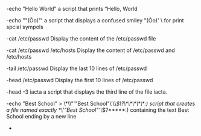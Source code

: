 -echo "Hello World"  a script that prints “Hello, World

-echo "\"(Ôo)'" a script that displays a confused smiley "(Ôo)' \ for  print spcial sympols

-cat /etc/passwd Display the content of the /etc/passwd file

-cat /etc/passwd /etc/hosts Display the content of /etc/passwd and /etc/hosts

-tail /etc/passwd Display the last 10 lines of /etc/passwd

-head /etc/passwd Display the first 10 lines of /etc/passwd

-head -3 iacta  a script that displays the third line of the file iacta.

-echo "Best School" > \\\*\\\\"'\"Best School\"\\'\\\\*\$\\\?\\\*\\\*\\\*\\\*\\\*\:\) script that creates a file named exactly \*\\'"Best School"\'\\*$\?\*\*\*\*\*:) containing the text Best School ending by a new line

- 
